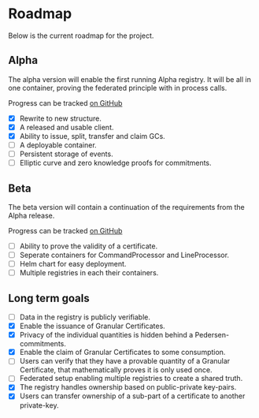# Roadmap

Below is the current roadmap for the project.

## Alpha

The alpha version will enable the first running Alpha registry.
It will be all in one container,
proving the federated principle with in process calls.

Progress can be tracked [on GitHub](https://github.com/project-origin/registry/milestone/1)

- [x] Rewrite to new structure.
- [x] A released and usable client.
- [x] Ability to issue, split, transfer and claim GCs.
- [ ] A deployable container.
- [ ] Persistent storage of events.
- [ ] Elliptic curve and zero knowledge proofs for commitments.

## Beta

The beta version will contain a continuation of the requirements from the Alpha release.

Progress can be tracked [on GitHub](https://github.com/project-origin/registry/milestone/2)

- [ ] Ability to prove the validity of a certificate.
- [ ] Seperate containers for CommandProcessor and LineProcessor.
- [ ] Helm chart for easy deployment.
- [ ] Multiple registries in each their containers.

## Long term goals

- [ ] Data in the registry is publicly verifiable.
- [x] Enable the issuance of Granular Certificates.
- [x] Privacy of the individual quantities is hidden behind a Pedersen-commitments.
- [x] Enable the claim of Granular Certificates to some consumption.
- [ ] Users can verify that they have a provable quantity of a Granular Certificate, that mathematically proves it is only used once.
- [ ] Federated setup enabling multiple registries to create a shared truth.
- [x] The registry handles ownership based on public-private key-pairs.
- [x] Users can transfer ownership of a sub-part of a certificate to another private-key.
